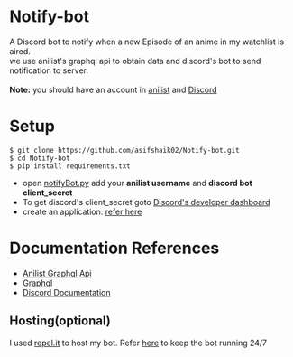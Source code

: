 # Notify-bot
A Discord bot to notify when a new Episode of an anime in my watchlist is aired.<br>
we use anilist's graphql api to obtain data and discord's bot to send notification to server.<br><br>
<b>Note:</b> you should have an account in [anilist](https://anilist.co/) and [Discord](https://discord.com/)<br>

# Setup
```console
$ git clone https://github.com/asifshaik02/Notify-bot.git 
$ cd Notify-bot 
$ pip install requirements.txt
```
* open [notifyBot.py](/notifyBot.py) add your <b>anilist username</b> and <b>discord bot client_secret</b>
* To get  discord's client_secret goto [Discord's developer dashboard](https://discord.com/developers/applications) 
* create an application. [refer here](https://realpython.com/how-to-make-a-discord-bot-python/)

# Documentation References
* [Anilist Graphql Api](https://anilist.gitbook.io/anilist-apiv2-docs/)
* [Graphql](https://graphql.org/learn/queries/)
* [Discord Documentation](https://discordpy.readthedocs.io/en/latest/index.html)

## Hosting(optional)
I used [repel.it](https://replit.com/) to host my bot.
Refer [here](https://replit.com/talk/learn/Hosting-discordpy-bots-with-replit/11008) to keep the bot running 24/7
